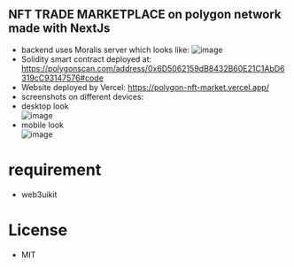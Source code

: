 ## NFT TRADE MARKETPLACE on polygon network made with NextJs
- backend uses Moralis server which looks like:
![image](https://user-images.githubusercontent.com/57165451/190827939-22482df7-75bd-4244-9ef2-793e23d3b33d.png)
- Solidity smart contract deployed at:   
https://polygonscan.com/address/0x6D5062159dB8432B60E21C1AbD6319cC93147576#code
- Website deployed by Vercel:
https://polygon-nft-market.vercel.app/
- screenshots on different devices:
- desktop look   
![image](https://user-images.githubusercontent.com/57165451/190828294-3a02195a-17d1-49e4-95c3-a9e5f7792b7f.png)
- mobile look   
![image](https://user-images.githubusercontent.com/57165451/190828310-6de7a739-3ee9-4072-97cf-1b0edaf4d987.png)
# requirement
- web3uikit

# License
- MIT
